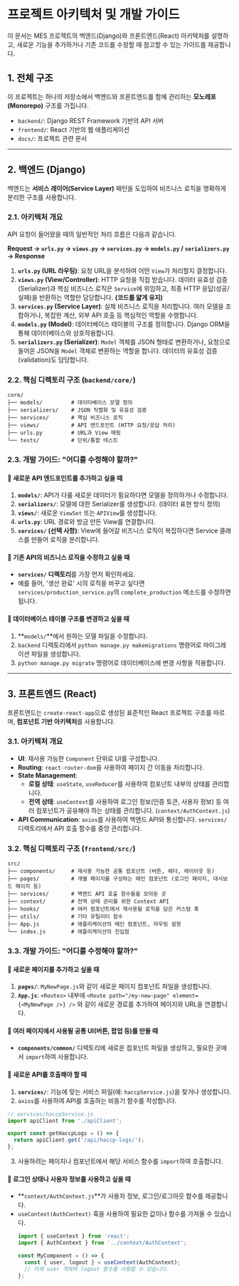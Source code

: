 # 프로젝트 아키텍처 및 개발 가이드

이 문서는 MES 프로젝트의 백엔드(Django)와 프론트엔드(React) 아키텍처를 설명하고, 새로운 기능을 추가하거나 기존 코드를 수정할 때 참고할 수 있는 가이드를 제공합니다.

## 1. 전체 구조

이 프로젝트는 하나의 저장소에서 백엔드와 프론트엔드를 함께 관리하는 **모노레포(Monorepo)** 구조를 가집니다.

- `backend/`: Django REST Framework 기반의 API 서버
- `frontend/`: React 기반의 웹 애플리케이션
- `docs/`: 프로젝트 관련 문서

---

## 2. 백엔드 (Django)

백엔드는 **서비스 레이어(Service Layer)** 패턴을 도입하여 비즈니스 로직을 명확하게 분리한 구조를 사용합니다.

### 2.1. 아키텍처 개요

API 요청이 들어왔을 때의 일반적인 처리 흐름은 다음과 같습니다.

**Request → `urls.py` → `views.py` → `services.py` → `models.py` / `serializers.py` → Response**

1.  **`urls.py` (URL 라우팅)**: 요청 URL을 분석하여 어떤 `View`가 처리할지 결정합니다.
2.  **`views.py` (View/Controller)**: HTTP 요청을 직접 받습니다. 데이터 유효성 검증(Serializer)과 핵심 비즈니스 로직은 `Service`에 위임하고, 최종 HTTP 응답(성공/실패)을 반환하는 역할만 담당합니다. **(코드를 얇게 유지)**
3.  **`services.py` (Service Layer)**: 실제 비즈니스 로직을 처리합니다. 여러 모델을 조합하거나, 복잡한 계산, 외부 API 호출 등 핵심적인 역할을 수행합니다.
4.  **`models.py` (Model)**: 데이터베이스 테이블의 구조를 정의합니다. Django ORM을 통해 데이터베이스와 상호작용합니다.
5.  **`serializers.py` (Serializer)**: `Model` 객체를 JSON 형태로 변환하거나, 요청으로 들어온 JSON을 `Model` 객체로 변환하는 역할을 합니다. 데이터의 유효성 검증(validation)도 담당합니다.

### 2.2. 핵심 디렉토리 구조 (`backend/core/`)

```
core/
├── models/         # 데이터베이스 모델 정의
├── serializers/    # JSON 직렬화 및 유효성 검증
├── services/       # 핵심 비즈니스 로직
├── views/          # API 엔드포인트 (HTTP 요청/응답 처리)
├── urls.py         # URL과 View 매핑
└── tests/          # 단위/통합 테스트
```

### 2.3. 개발 가이드: "어디를 수정해야 할까?"

#### 🔹 **새로운 API 엔드포인트를 추가하고 싶을 때**

1.  **`models/`**: API가 다룰 새로운 데이터가 필요하다면 모델을 정의하거나 수정합니다.
2.  **`serializers/`**: 모델에 대한 Serializer를 생성합니다. (데이터 표현 방식 정의)
3.  **`views/`**: 새로운 `ViewSet` 또는 `APIView`를 생성합니다.
4.  **`urls.py`**: URL 경로와 방금 만든 View를 연결합니다.
5.  **`services/` (선택 사항)**: View에 들어갈 비즈니스 로직이 복잡하다면 Service 클래스를 만들어 로직을 분리합니다.

#### 🔹 **기존 API의 비즈니스 로직을 수정하고 싶을 때**

- **`services/` 디렉토리**를 가장 먼저 확인하세요.
- 예를 들어, '생산 완료' 시의 로직을 바꾸고 싶다면 `services/production_service.py`의 `complete_production` 메소드를 수정하면 됩니다.

#### 🔹 **데이터베이스 테이블 구조를 변경하고 싶을 때**

1.  **`models/`**에서 원하는 모델 파일을 수정합니다.
2.  `backend` 디렉토리에서 `python manage.py makemigrations` 명령어로 마이그레이션 파일을 생성합니다.
3.  `python manage.py migrate` 명령어로 데이터베이스에 변경 사항을 적용합니다.

---

## 3. 프론트엔드 (React)

프론트엔드는 `create-react-app`으로 생성된 표준적인 React 프로젝트 구조를 따르며, **컴포넌트 기반 아키텍처**를 사용합니다.

### 3.1. 아키텍처 개요

- **UI**: 재사용 가능한 `Component` 단위로 UI를 구성합니다.
- **Routing**: `react-router-dom`을 사용하여 페이지 간 이동을 처리합니다.
- **State Management**:
  - **로컬 상태**: `useState`, `useReducer`를 사용하여 컴포넌트 내부의 상태를 관리합니다.
  - **전역 상태**: `useContext`를 사용하여 로그인 정보(인증 토큰, 사용자 정보) 등 여러 컴포넌트가 공유해야 하는 상태를 관리합니다. (`context/AuthContext.js`)
- **API Communication**: `axios`를 사용하여 백엔드 API와 통신합니다. `services/` 디렉토리에서 API 호출 함수를 중앙 관리합니다.

### 3.2. 핵심 디렉토리 구조 (`frontend/src/`)

```
src/
├── components/     # 재사용 가능한 공통 컴포넌트 (버튼, 헤더, 레이아웃 등)
├── pages/          # 개별 페이지를 구성하는 메인 컴포넌트 (로그인 페이지, 대시보드 페이지 등)
├── services/       # 백엔드 API 호출 함수들을 모아둔 곳
├── context/        # 전역 상태 관리를 위한 Context API
├── hooks/          # 여러 컴포넌트에서 재사용될 로직을 담은 커스텀 훅
├── utils/          # 기타 유틸리티 함수
├── App.js          # 애플리케이션의 메인 컴포넌트, 라우팅 설정
└── index.js        # 애플리케이션의 진입점
```

### 3.3. 개발 가이드: "어디를 수정해야 할까?"

#### 🔹 **새로운 페이지를 추가하고 싶을 때**

1.  **`pages/`**: `MyNewPage.js`와 같이 새로운 페이지 컴포넌트 파일을 생성합니다.
2.  **`App.js`**: `<Routes>` 내부에 `<Route path="/my-new-page" element={<MyNewPage />} />` 와 같이 새로운 경로를 추가하여 페이지와 URL을 연결합니다.

#### 🔹 **여러 페이지에서 사용될 공통 UI(버튼, 팝업 등)를 만들 때**

- **`components/common/`** 디렉토리에 새로운 컴포넌트 파일을 생성하고, 필요한 곳에서 `import`하여 사용합니다.

#### 🔹 **새로운 API를 호출해야 할 때**

1.  **`services/`**: 기능에 맞는 서비스 파일(예: `haccpService.js`)을 찾거나 생성합니다.
2.  `axios`를 사용하여 API를 호출하는 비동기 함수를 작성합니다.
   ```javascript
   // services/haccpService.js
   import apiClient from './apiClient';

   export const getHaccpLogs = () => {
     return apiClient.get('/api/haccp-logs/');
   };
   ```
3.  사용하려는 페이지나 컴포넌트에서 해당 서비스 함수를 `import`하여 호출합니다.

#### 🔹 **로그인 상태나 사용자 정보를 사용하고 싶을 때**

- **`context/AuthContext.js`**가 사용자 정보, 로그인/로그아웃 함수를 제공합니다.
- `useContext(AuthContext)` 훅을 사용하여 필요한 값이나 함수를 가져올 수 있습니다.
  ```javascript
  import { useContext } from 'react';
  import { AuthContext } from '../context/AuthContext';

  const MyComponent = () => {
    const { user, logout } = useContext(AuthContext);
    // 이제 user 객체와 logout 함수를 사용할 수 있습니다.
  };
  ```
